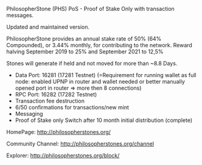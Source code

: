 PhilosopherStone (PHS) PoS - Proof of Stake Only with transaction messages.

Updated and maintained version.

PhilosopherStone provides an annual stake rate of 50% (64% Compounded), or 3.44% monthly, for contributing to the network.
Reward halving September 2019 to 25% and September 2021 to 12,5%

Stones will generate if held and not moved for more than ~8.8 Days.

   - Data Port: 16281 (17281 Testnet) (=Requirement for running wallet as full node: enabled UPNP in router and wallet needed or better manually opened port in router => more then 8 connections)
   - RPC Port: 16282 (17282 Testnet)
   - Transaction fee destruction
   - 6/50 confirmations for transactions/new mint
   - Messaging
   - Proof of Stake only Switch after 10 month initial distribution (complete)


HomePage: http://philosopherstones.org/

Community Channel: http://philosopherstones.org/channel

Explorer: http://philosopherstones.org/block/

